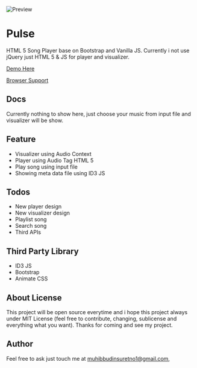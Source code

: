 ![Preview](https://muhibbudins.github.io/Pulse/preview.png)

# Pulse
HTML 5 Song Player base on Bootstrap and Vanilla JS. Currently i not use jQuery just HTML 5 & JS for player and visualizer.

[Demo Here](https://muhibbudins.github.io/Pulse/)

[Browser Support](http://caniuse.com/#feat=audio-api)

## Docs
Currently nothing to show here, just choose your music from input file and visualizer will be show.

## Feature
- Visualizer using Audio Context
- Player using Audio Tag HTML 5
- Play song using input file
- Showing meta data file using ID3 JS

## Todos
- New player design
- New visualizer design
- Playlist song
- Search song
- Third APIs

## Third Party Library
- ID3 JS
- Bootstrap
- Animate CSS

## About License
This project will be open source everytime and i hope this project always under MIT License (feel free to contribute, changing, sublicense and everything what you want). Thanks for coming and see my project.

## Author
Feel free to ask just touch me at [muhibbudinsuretno1@gmail.com](mailto:muhibbudinsuretno1@gmail.com),
